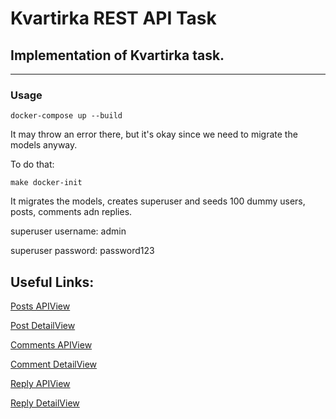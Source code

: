 # Kvartirka REST API Task

## Implementation of Kvartirka task.

-----------------------

### Usage

``docker-compose up --build``

It may throw an error there, but it's okay since we need to migrate the models anyway.

To do that:

```make docker-init```

It migrates the models, creates superuser and seeds 100 dummy users, posts, comments adn replies.

superuser username: admin

superuser password: password123

## Useful Links:
[Posts APIView](http://0.0.0.0:8000/post)

[Post DetailView](http://0.0.0.0:8000/post/detail/<post_id>/)

[Comments APIView](http://0.0.0.0:8000/post/comments/)

[Comment DetailView](http://0.0.0.0:8000/post/comments/detail/<comment_id>/)

[Reply APIView](http://0.0.0.0:8000/post/replies/)

[Reply DetailView](http://0.0.0.0:8000/post/replies/detail/<reply_id>/)
